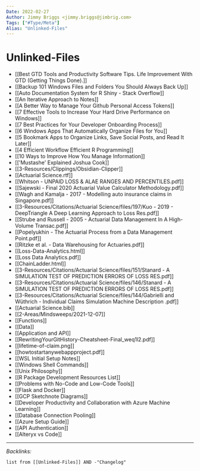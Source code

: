 ```yaml
---
Date: 2022-02-27
Author: Jimmy Briggs <jimmy.briggs@jimbrig.com>
Tags: ["#Type/Meta"]
Alias: "Unlinked-Files"
---
```


# Unlinked-Files

- [[Best GTD Tools and Productivity Software Tips. Life Improvement With GTD (Getting Things Done).]]
- [[Backup 101 Windows Files and Folders You Should Always Back Up]]
- [[Auto Documentation System for R Shiny - Stack Overflow]]
- [[An Iterative Approach to Notes]]
- [[A Better Way to Manage Your Github Personal Access Tokens]]
- [[7 Effective Tools to Increase Your Hard Drive Performance on Windows]]
- [[7 Best Practices for Your Developer Onboarding Process]]
- [[6 Windows Apps That Automatically Organize Files for You]]
- [[5 Bookmark Apps to Organize Links, Save Social Posts, and Read It Later]]
- [[4 Efficient Workflow  Efficient R Programming]]
- [[10 Ways to Improve How You Manage Information]]
- [['Mustashe' Explained  Joshua Cook]]
- [[3-Resources/Clippings/Obsidian-Clipper]]
- [[Actuarial Science.rtf]]
- [[Whitson - UNPAID LOSS & ALAE RANGES AND PERCENTILES.pdf]]
- [[Sajewski - Final 2020 Actuarial Value Calculator Methodology.pdf]]
- [[Wagh and Kamalja - 2017 - Modelling auto insurance claims in Singapore.pdf]]
- [[3-Resources/Citations/Actuarial Science/files/197/Kuo - 2019 - DeepTriangle A Deep Learning Approach to Loss Res.pdf]]
- [[Strube and Russell - 2005 - Actuarial Data Management In A High-Volume Transac.pdf]]
- [[Popelyukhin - The Actuarial Process from a Data Management Point.pdf]]
- [[Ritzke et al. - Data Warehousing for Actuaries.pdf]]
- [[Loss-Data-Analytics.html]]
- [[Loss Data Analytics.pdf]]
- [[ChainLadder.html]]
- [[3-Resources/Citations/Actuarial Science/files/151/Stanard - A SIMULATION TEST OF PREDICTION ERRORS OF LOSS RES.pdf]]
- [[3-Resources/Citations/Actuarial Science/files/146/Stanard - A SIMULATION TEST OF PREDICTION ERRORS OF LOSS RES.pdf]]
- [[3-Resources/Citations/Actuarial Science/files/144/Gabrielli and Wüthrich - Individual Claims Simulation Machine Description .pdf]]
- [[Actuarial Science.bib]]
- [[2-Areas/Mindsweeps/2021-12-07]]
- [[Functions]]
- [[Data]]
- [[Application and API]]
- [[RewritingYourGitHistory-Cheatsheet-Final_weq1l2.pdf]]
- [[lifetime-of-claim.png]]
- [[howtostartanywebappproject.pdf]]
- [[WSL Initial Setup Notes]]
- [[Windows Shell Commands]]
- [[Unix Philosophy]]
- [[R Package Development Resources List]]
- [[Problems with No-Code and Low-Code Tools]]
- [[Flask and Docker]]
- [[GCP Sketchnote Diagrams]]
- [[Developer Productivity and Collaboration with Azure Machine Learning]]
- [[Database Connection Pooling]]
- [[Azure Setup Guide]]
- [[API Authentication]]
- [[Alteryx vs Code]]


***

*Backlinks:*

```dataview
list from [[Unlinked-Files]] AND -"Changelog"
```